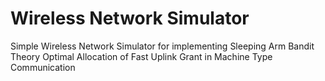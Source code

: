 # Wireless Network Simulator

Simple Wireless Network Simulator for implementing Sleeping Arm Bandit Theory Optimal Allocation of  Fast Uplink Grant 
in Machine Type Communication